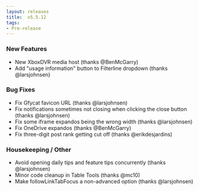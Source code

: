 ```yaml
---
layout: releases
title:  v5.5.12
tags:
- Pre-release
---
```


### New Features

- New XboxDVR media host (thanks @BenMcGarry)
- Add "usage information" button to Filterline dropdown (thanks @larsjohnsen)

### Bug Fixes

- Fix Gfycat favicon URL (thanks @larsjohnsen)
- Fix notifications sometimes not closing when clicking the close button (thanks @larsjohnsen)
- Fix some iframe expandos being the wrong width (thanks @larsjohnsen)
- Fix OneDrive expandos (thanks @BenMcGarry)
- Fix three-digit post rank getting cut off (thanks @erikdesjardins)

### Housekeeping / Other

- Avoid opening daily tips and feature tips concurrently (thanks @larsjohnsen)
- Minor code cleanup in Table Tools (thanks @mc10)
- Make followLinkTabFocus a non-advanced option (thanks @larsjohnsen)
